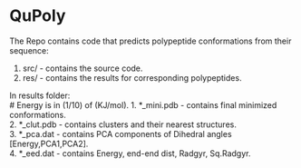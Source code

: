 # QuPoly
The Repo contains code that predicts polypeptide conformations from their sequence:

1. src/ - contains the source code.  
2. res/ - contains the results for corresponding polypeptides.    

In results folder:  
    # Energy is in (1/10) of (KJ/mol). 
    1. *_mini.pdb - contains final minimized conformations.  
    2. *_clut.pdb - contains clusters and their nearest structures.  
    3. *_pca.dat - contains PCA components of Dihedral angles [Energy,PCA1,PCA2].  
    4. *_eed.dat - contains Energy, end-end dist, Radgyr, Sq.Radgyr.  
